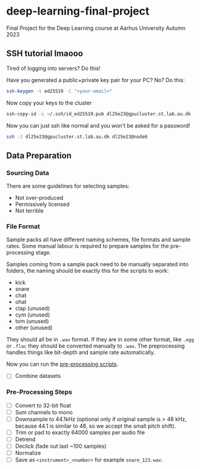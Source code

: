 # deep-learning-final-project
Final Project for the Deep Learning course at Aarhus University Autumn 2023

## SSH tutorial lmaooo

Tired of logging into servers? Do this!

Have you generated a public+private key pair for your PC? No? Do this:
```bash
ssh-keygen -t ed25519 -C "<your-email>"
```

Now copy your keys to the cluster
```bash
ssh-copy-id -i ~/.ssh/id_ed25519.pub dl25e23@gpucluster.st.lab.au.dk
```

Now you can just ssh like normal and you won't be asked for a password!
```bash
ssh -J dl25e23@gpucluster.st.lab.au.dk dl25e23@node6
```

## Data Preparation

### Sourcing Data

There are some guidelines for selecting samples:
- Not over-produced
- Permissively licensed
- Not terrible

### File Format

Sample packs all have different naming schemes, file formats and sample rates. Some manual labour is required to prepare samples for the pre-processing stage.

Samples coming from a sample pack need to be manually separated into folders, the naming should be exactly this for the scripts to work:
- kick
- snare
- chat
- ohat
- clap (unused)
- cym (unused)
- tom (unused)
- other (unused)

They should all be in `.wav` format. If they are in some other format, like `.ogg` or `.flac` they should be converted manually to `.wav`. The preprocessing handles things like bit-depth and sample rate automatically.

Now you can run the [pre-processing scripts](#pre-processing-steps).

- [ ] Combine datasets

### Pre-Processing Steps

- [ ] Convert to 32-bit float
- [ ] Sum channels to mono
- [ ] Downsample to 44.1kHz (optional only if original sample is > 48 kHz, because 44.1 is similar to 48, so we accept the small pitch shift).
- [ ] Trim or pad to exactly 64000 samples per audio file
- [ ] Detrend
- [ ] Declick (fade out last ~100 samples)
- [ ] Normalize
- [ ] Save as `<instrument>_<number>` for example `snare_123.wav`.
